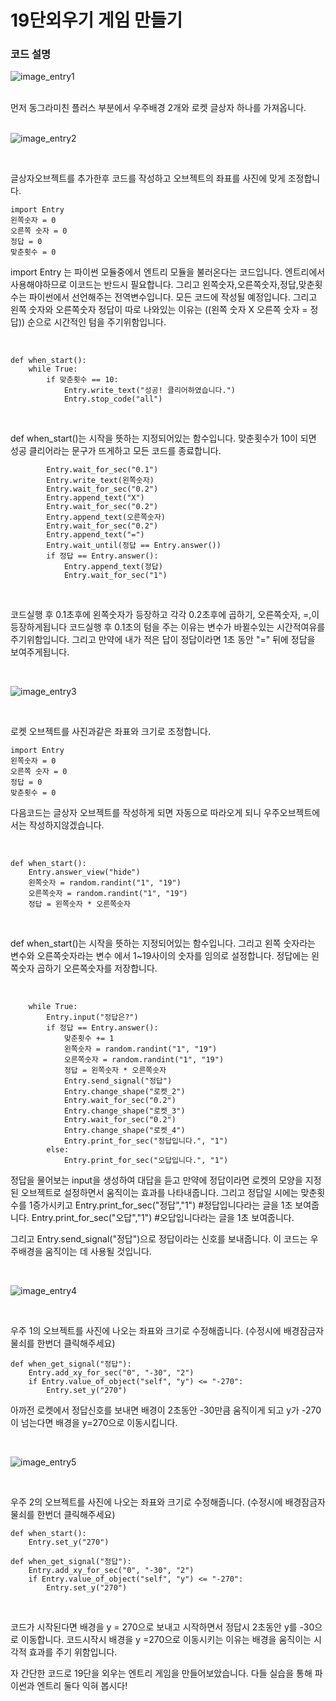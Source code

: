 # 19단외우기 게임 만들기

### 코드 설명

![image_entry1](../img/e1-1.png)

<br>
먼저 동그라미친 플러스 부분에서 우주배경 2개와 로켓 글상자 하나를 가져옵니다.
<br>

<br>

![image_entry2](../img/e1-2.png)

<br>

글상자오브젝트를 추가한후 코드를 작성하고 오브젝트의 좌표를 사진에 맞게 조정합니다.

```buildoutcfg
import Entry
왼쪽숫자 = 0
오른쪽 숫자 = 0
정답 = 0
맞춘횟수 = 0
```
import Entry 는 파이썬 모듈중에서 엔트리 모듈을 불러온다는 코드입니다.
엔트리에서 사용해야하므로 이코드는 반드시 필요합니다. 그리고 왼쪽숫자,오른쪽숫자,정답,맞춘횟수는
파이썬에서 선언해주는 전역변수입니다. 모든 코드에 작성될 예정입니다. 그리고 왼쪽 숫자와 오른쪽숫자 정답이
따로 나와있는 이유는 ((왼쪽 숫자 X 오른쪽 숫자 = 정답)) 순으로 시간적인 텀을 주기위함입니다.

<br>

```buildoutcfg
def when_start():
    while True:
        if 맞춘횟수 == 10:
            Entry.write_text("성공! 클리어하였습니다.")
            Entry.stop_code("all")
```

<br>

def when_start()는 시작을 뜻하는 지정되어있는 함수입니다.
맞춘횟수가 10이 되면 성공 클리어라는 문구가 뜨게하고 모든 코드를 종료합니다.

```buildoutcfg
        Entry.wait_for_sec("0.1")
        Entry.write_text(왼쪽숫자)
        Entry.wait_for_sec("0.2")
        Entry.append_text("X")
        Entry.wait_for_sec("0.2")
        Entry.append_text(오른쪽숫자)
        Entry.wait_for_sec("0.2")
        Entry.append_text("=")
        Entry.wait_until(정답 == Entry.answer())
        if 정답 == Entry.answer():
            Entry.append_text(정답)
            Entry.wait_for_sec("1")
``` 

<br>

코드실행 후 0.1초후에 왼쪽숫자가 등장하고 각각 0.2초후에 곱하기, 오른쪽숫자, =,이 등장하게됩니다
코드실행 후 0.1초의 텀을 주는 이유는 변수가 바뀔수있는 시간적여유를 주기위함입니다.
그리고 만약에 내가 적은 답이 정답이라면 1초 동안 "=" 뒤에 정답을 보여주게됩니다.

<br>

![image_entry3](../img/e1-3.png)

<br>

로켓 오브젝트를 사진과같은 좌표와 크기로 조정합니다.

```buildoutcfg
import Entry
왼쪽숫자 = 0
오른쪽 숫자 = 0
정답 = 0
맞춘횟수 = 0
```

다음코드는 글상자 오브젝트를 작성하게 되면 자동으로 따라오게 되니 우주오브젝트에서는 작성하지않겠습니다.

<br>

```buildoutcfg
def when_start():
    Entry.answer_view("hide")
    왼쪽숫자 = random.randint("1", "19")
    오른쪽숫자 = random.randint("1", "19")
    정답 = 왼쪽숫자 * 오른쪽숫자
```
<br>

def when_start()는 시작을 뜻하는 지정되어있는 함수입니다.
그리고 왼쪽 숫자라는 변수와 오른쪽숫자라는 변수 에서 1~19사이의 숫자를 임의로 설정합니다.
정답에는 왼쪽숫자 곱하기 오른쪽숫자를 저장합니다.

<br>

```buildoutcfg
    while True:
        Entry.input("정답은?")
        if 정답 == Entry.answer():
            맞춘횟수 += 1
            왼쪽숫자 = random.randint("1", "19")
            오른쪽숫자 = random.randint("1", "19")
            정답 = 왼쪽숫자 * 오른쪽숫자
            Entry.send_signal("정답")
            Entry.change_shape("로켓_2")
            Entry.wait_for_sec("0.2")
            Entry.change_shape("로켓_3")
            Entry.wait_for_sec("0.2")
            Entry.change_shape("로켓_4")
            Entry.print_for_sec("정답입니다.", "1")
        else:
            Entry.print_for_sec("오답입니다.", "1")
```

정답을 물어보는 input을 생성하여 대답을 듣고 만약에 정답이라면
로켓의 모양을 지정된 오브젝트로 설정하면서 움직이는 효과를 나타내줍니다.
그리고 정답일 시에는 맞춘횟수를 1증가시키고 
Entry.print_for_sec("정답","1") #정답입니다라는 글을 1초 보여줍니다.
Entry.print_for_sec("오답","1") #오답입니다라는 글을 1초 보여줍니다.

그리고 Entry.send_signal("정답")으로 정답이라는 신호를 보내줍니다.
이 코드는 우주배경을 움직이는 데 사용될 것입니다.

<br>

![image_entry4](../img/e1-4.png)

<br>

우주 1의 오브젝트를 사진에 나오는 좌표와 크기로 수정해줍니다. (수정시에 배경잠금자물쇠를 한번더 클릭해주세요)

```buildoutcfg
def when_get_signal("정답"):
    Entry.add_xy_for_sec("0", "-30", "2")
    if Entry.value_of_object("self", "y") <= "-270":
        Entry.set_y("270")
```

아까전 로켓에서 정답신호를 보내면 배경이 2초동안 -30만큼 움직이게 되고 y가 -270이 넘는다면
배경을 y=270으로 이동시킵니다.

<br>

![image_entry5](../img/e1-5.png)

<br>

우주 2의 오브젝트를 사진에 나오는 좌표와 크기로 수정해줍니다. (수정시에 배경잠금자물쇠를 한번더 클릭해주세요)

```buildoutcfg
def when_start():
    Entry.set_y("270")

def when_get_signal("정답"):
    Entry.add_xy_for_sec("0", "-30", "2")
    if Entry.value_of_object("self", "y") <= "-270":
        Entry.set_y("270")
```

<br>

코드가 시작된다면 배경을 y = 270으로 보내고 시작하면서 정답시 2초동안 y를 -30으로 이동합니다.
코드시작시 배경을 y =270으로 이동시키는 이유는 배경을 움직이는 시각적 효과를 주기 위함입니다.

자 간단한 코드로 19단을 외우는 엔트리 게임을 만들어보았습니다. 다들 실습을 통해 파이썬과 엔트리 둘다 익혀 봅시다!

